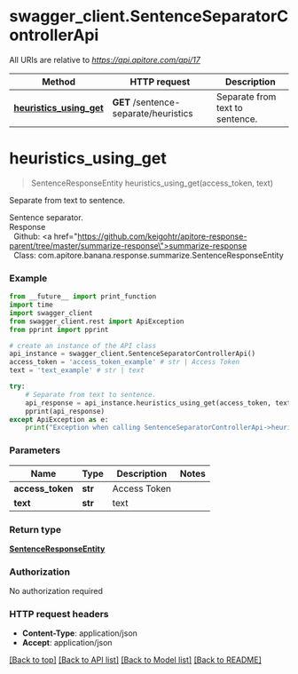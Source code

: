 # swagger_client.SentenceSeparatorControllerApi

All URIs are relative to *https://api.apitore.com/api/17*

Method | HTTP request | Description
------------- | ------------- | -------------
[**heuristics_using_get**](SentenceSeparatorControllerApi.md#heuristics_using_get) | **GET** /sentence-separate/heuristics | Separate from text to sentence.


# **heuristics_using_get**
> SentenceResponseEntity heuristics_using_get(access_token, text)

Separate from text to sentence.

Sentence separator.<BR />Response<BR />&nbsp; Github: <a href=\"https://github.com/keigohtr/apitore-response-parent/tree/master/summarize-response\">summarize-response</a><BR />&nbsp; Class: com.apitore.banana.response.summarize.SentenceResponseEntity<BR />

### Example
```python
from __future__ import print_function
import time
import swagger_client
from swagger_client.rest import ApiException
from pprint import pprint

# create an instance of the API class
api_instance = swagger_client.SentenceSeparatorControllerApi()
access_token = 'access_token_example' # str | Access Token
text = 'text_example' # str | text

try:
    # Separate from text to sentence.
    api_response = api_instance.heuristics_using_get(access_token, text)
    pprint(api_response)
except ApiException as e:
    print("Exception when calling SentenceSeparatorControllerApi->heuristics_using_get: %s\n" % e)
```

### Parameters

Name | Type | Description  | Notes
------------- | ------------- | ------------- | -------------
 **access_token** | **str**| Access Token | 
 **text** | **str**| text | 

### Return type

[**SentenceResponseEntity**](SentenceResponseEntity.md)

### Authorization

No authorization required

### HTTP request headers

 - **Content-Type**: application/json
 - **Accept**: application/json

[[Back to top]](#) [[Back to API list]](../README.md#documentation-for-api-endpoints) [[Back to Model list]](../README.md#documentation-for-models) [[Back to README]](../README.md)


